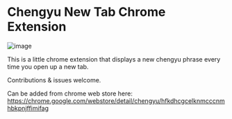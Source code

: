 # Chengyu New Tab Chrome Extension

![image](http://i.imgur.com/yDZcq4Y.gif)

This is a little chrome extension that displays a new chengyu phrase every time you open up a new tab. 

Contributions & issues welcome.

Can be added from chrome web store here: https://chrome.google.com/webstore/detail/chengyu/hfkdhcgcelknmcccnmhbkpnjffimifag
